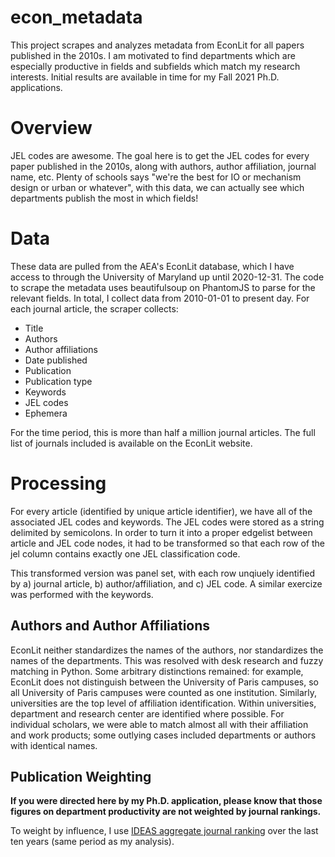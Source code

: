 # econ_metadata
This project scrapes and analyzes metadata from EconLit for all papers published in the 2010s. I am motivated to find departments which are especially productive in fields and subfields which match my research interests. Initial results are available in time for my Fall 2021 Ph.D. applications.

# Overview

JEL codes are awesome. The goal here is to get the JEL codes for every paper published in the 2010s, along with authors, author affiliation, journal name, etc. Plenty of schools says "we're the best for IO or mechanism design or urban or whatever", with this data, we can actually see which departments publish the most in which fields!

# Data

These data are pulled from the AEA's EconLit database, which I have access to through the University of Maryland up until 2020-12-31. The code to scrape the metadata uses beautifulsoup on PhantomJS to parse for the relevant fields. In total, I collect data from 2010-01-01 to present day. For each journal article, the scraper collects:

* Title
* Authors
* Author affiliations
* Date published
* Publication
* Publication type
* Keywords
* JEL codes
* Ephemera

For the time period, this is more than half a million journal articles. The full list of journals included is available on the EconLit website.

# Processing

For every article (identified by unique article identifier), we have all of the associated JEL codes and keywords. The JEL codes were stored as a string delimited by semicolons. In order to turn it into a proper edgelist between article and JEL code nodes, it had to be transformed so that each row of the jel column contains exactly one JEL classification code.

This transformed version was panel set, with each row unqiuely identified by a) journal article, b) author/affiliation, and c) JEL code. A similar exercize was performed with the keywords.

## Authors and Author Affiliations

EconLit neither standardizes the names of the authors, nor standardizes the names of the departments. This was resolved with desk research and fuzzy matching in Python. Some arbitrary distinctions remained: for example, EconLit does not distinguish between the University of Paris campuses, so all University of Paris campuses were counted as one institution. Similarly, universities are the top level of affiliation identification. Within universities, department and research center are identified where possible. For individual scholars, we were able to match almost all with their affiliation and work products; some outlying cases included departments or authors with identical names. 

## Publication Weighting

**If you were directed here by my Ph.D. application, please know that those figures on department productivity are not weighted by journal rankings.** 

To weight by influence, I use [IDEAS aggregate journal ranking](https://ideas.repec.org/top/top.journals.all10.html) over the last ten years (same period as my analysis).



